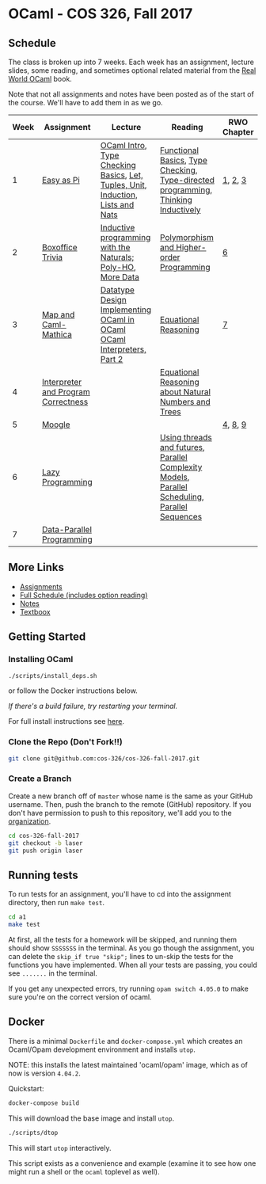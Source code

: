 # OCaml - COS 326, Fall 2017

## Schedule

The class is broken up into 7 weeks. Each week has an assignment, lecture slides, some reading, and sometimes optional related material from the [Real World OCaml](https://realworldocaml.org/) book.

Note that not all assignments and notes have been posted as of the start of the course. We'll have to add them in as we go.

<table>
  <thead>
    <tr>
      <th>Week</th>
      <th>Assignment</th>
      <th>Lecture</th>
      <th>Reading</th>
      <th>RWO Chapter</th>
    </tr>
  </thead>
  <tbody>
    <tr>
      <td>1</td>
      <td>
        <a href="http://www.cs.princeton.edu/courses/archive/fall17/cos326/ass/a1.php">Easy as Pi</a>
      </td>
      <td>
        <a href="http://www.cs.princeton.edu/courses/archive/fall17/cos326/lec/01-intro.pdf">OCaml Intro</a>,
        <a href="http://www.cs.princeton.edu/courses/archive/fall17/cos326/lec/02a-simple-type-checking.pdf">Type Checking Basics</a>,
        <a href="http://www.cs.princeton.edu/courses/archive/fall17/cos326/lec/02-let-tuples.pdf">Let, Tuples, Unit</a>,
        <a href="http://www.cs.princeton.edu/courses/archive/fall17/cos326/lec/03-inductive-thinking.pdf">Induction, Lists and Nats</a>
      </td>
      <td>
        <a href="http://www.cs.princeton.edu/courses/archive/fall17/cos326/notes/basics.php">Functional Basics</a>,
        <a href="http://www.cs.princeton.edu/courses/archive/fall17/cos326/notes/type-check.php">Type Checking</a>,
        <a href="http://www.cs.princeton.edu/courses/archive/fall17/cos326/notes/intro.php">Type-directed programming</a>,
        <a href="http://www.cs.princeton.edu/courses/archive/fall17/cos326/notes/recursion.php">Thinking Inductively</a>
      </td>
      <td>
        <a href="https://realworldocaml.org/v1/en/html/a-guided-tour.html">1</a>,
        <a href="https://realworldocaml.org/v1/en/html/variables-and-functions.html">2</a>,
        <a href="https://realworldocaml.org/v1/en/html/lists-and-patterns.html">3</a>
      </td>
    </tr>
    <tr>
      <td>2</td>
      <td>
        <a href="http://www.cs.princeton.edu/courses/archive/fall17/cos326/ass/a2.php">Boxoffice Trivia</a>
      </td>
      <td>
        <a href="http://www.cs.princeton.edu/courses/archive/fall17/cos326/lec/04-poly-ho.pdf">Inductive programming with the Naturals; Poly-HO</a>,
        <a href="http://www.cs.princeton.edu/courses/archive/fall17/cos326/lec/05-more-data.pdf">More Data</a>
      </td>
      <td>
        <a href="http://www.cs.princeton.edu/courses/archive/fall17/cos326/notes/polymorphism.php">Polymorphism and Higher-order Programming</a>
      </td>
      <td>
        <a href="https://realworldocaml.org/v1/en/html/variants.html">6</a>
      </td>
    </tr>
    <tr>
      <td>3</td>
      <td>
        <a href="http://www.cs.princeton.edu/courses/archive/fall17/cos326/ass/a3.php">Map and Caml-Mathica</a>
      </td>
      <td>
        <a href="http://www.cs.princeton.edu/courses/archive/fall17/cos326/lec/06-data-design.pdf">Datatype Design</a>
        <a href="http://www.cs.princeton.edu/courses/archive/fall17/cos326/lec/06a-ocaml-interpreter.pdf">
          Implementing OCaml in OCaml
        </a>
        <a href="http://www.cs.princeton.edu/courses/archive/fall17/cos326/lec/06a-ocaml-interpreter.pdf">OCaml Interpreters, Part 2</a>
      </td>
      <td>
        <a href="http://www.cs.princeton.edu/courses/archive/fall17/cos326/notes/reasoning.php">Equational Reasoning</a>
      </td>
      <td>
        <a href="https://realworldocaml.org/v1/en/html/error-handling.html">7</a>
      </td>
    </tr>
    <tr>
      <td>4</td>
      <td>
        <a href="http://www.cs.princeton.edu/courses/archive/fall17/cos326/ass/a4.php">Interpreter and Program Correctness</a>
      </td>
      <td></td>
      <td>
        <a href="http://www.cs.princeton.edu/courses/archive/fall17/cos326/notes/reasoning-data.php">Equational Reasoning about Natural Numbers and Trees</a>
      </td>
      <td></td>
    </tr>
    <tr>
      <td>5</td>
      <td>
        <a href="http://www.cs.princeton.edu/courses/archive/fall17/cos326/ass/a5.php">Moogle</a>
      </td>
      <td></td>
      <td></td>
      <td>
        <a href="https://realworldocaml.org/v1/en/html/files-modules-and-programs.html">4</a>,
        <a href="https://realworldocaml.org/v1/en/html/imperative-programming-1.html">8</a>,
        <a href="https://realworldocaml.org/v1/en/html/functors.html">9</a>
      </td>
    </tr>
    <tr>
      <td>6</td>
      <td>
        <a href="http://www.cs.princeton.edu/courses/archive/fall17/cos326/ass/a6.php">Lazy Programming</a>
      </td>
      <td></td>
      <td>
        <a href="http://www.cs.princeton.edu/courses/archive/fall17/cos326/notes/parallel.php">Using threads and futures</a>,
        <a href="http://www.cs.princeton.edu/courses/archive/fall17/cos326/notes/parallel-complexity.php">Parallel Complexity Models</a>,
        <a href="http://www.cs.princeton.edu/courses/archive/fall17/cos326/notes/parallel-schedules.php">Parallel Scheduling</a>,
        <a href="http://www.cs.princeton.edu/courses/archive/fall17/cos326/notes/parallel-sequences.php">Parallel Sequences</a>
      </td>
      <td></td>
    </tr>
    <tr>
      <td>7</td>
      <td>
        <a href="http://www.cs.princeton.edu/courses/archive/fall17/cos326/ass/a7.php">Data-Parallel Programming</a>
      </td>
      <td></td>
      <td></td>
      <td></td>
    </tr>
  </tbody>
</table>

## More Links

- [Assignments](http://www.cs.princeton.edu/courses/archive/fall17/cos326/assignments.php)
- [Full Schedule (includes option reading)](http://www.cs.princeton.edu/courses/archive/fall17/cos326/schedule.php)
- [Notes](http://www.cs.princeton.edu/courses/archive/fall17/cos326/notes/index.php)
- [Textboox](https://realworldocaml.org/)

## Getting Started

### Installing OCaml

```bash
./scripts/install_deps.sh
```

or follow the Docker instructions below.

_If there's a build failure, try restarting your terminal._

For full install instructions see [here](http://www.cs.princeton.edu/courses/archive/fall17/cos326/resources.php).

### Clone the Repo (Don't Fork!!)

```bash
git clone git@github.com:cos-326/cos-326-fall-2017.git
```

### Create a Branch

Create a new branch off of `master` whose name is the same as your GitHub username. Then, push the branch to the remote (GitHub) repository. If you don't have permission to push to this repository, we'll add you to the [organization](https://github.com/cos-326/).

```bash
cd cos-326-fall-2017
git checkout -b laser
git push origin laser
```

## Running tests

To run tests for an assignment, you'll have to cd into the assignment directory, then run `make test`.

```bash
cd a1
make test
```

At first, all the tests for a homework will be skipped, and running them should show `SSSSSSS` in the terminal. As you go though the assignment, you can delete the `skip_if true "skip";` lines to un-skip the tests for the functions you have implemented. When all your tests are passing, you could see `.......` in the terminal.

If you get any unexpected errors, try running `opam switch 4.05.0` to make sure you're on the correct version of ocaml.

## Docker

There is a minimal `Dockerfile` and `docker-compose.yml` which creates an Ocaml/Opam development environment and
installs `utop`.

NOTE: this installs the latest maintained 'ocaml/opam' image, which as of now is version `4.04.2`.

Quickstart:

```bash
docker-compose build
```

This will download the base image and install `utop`.

```bash
./scripts/dtop
```

This will start `utop` interactively.

This script exists as a convenience and example (examine it to see how one might run a shell or the `ocaml` toplevel as
well).
